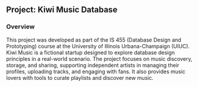 
## Project: Kiwi Music Database

### Overview

This project was developed as part of the IS 455 (Database Design and Prototyping) course at the University of Illinois Urbana-Champaign (UIUC). Kiwi Music is a fictional startup designed to explore database design principles in a real-world scenario. The project focuses on music discovery, storage, and sharing, supporting independent artists in managing their profiles, uploading tracks, and engaging with fans. It also provides music lovers with tools to curate playlists and discover new music.


